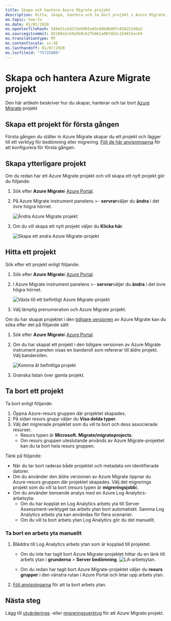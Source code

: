 ```yaml
---
title: Skapa och hantera Azure Migrate projekt
description: Hitta, skapa, hantera och ta bort projekt i Azure Migrate.
ms.topic: how-to
ms.date: 01/01/2020
ms.openlocfilehash: 548e51cbd215dd9b5e69c68b9bd8fc81625240a2
ms.sourcegitcommit: 02160a2c64a5b8cb2fb661a087db5c2b4815ec04
ms.translationtype: MT
ms.contentlocale: sv-SE
ms.lasthandoff: 01/07/2020
ms.locfileid: "75725889"
---
```

# <a name="create-and-manage-azure-migrate-projects"></a>Skapa och hantera Azure Migrate projekt

Den här artikeln beskriver hur du skapar, hanterar och tar bort [Azure Migrate](migrate-services-overview.md) projekt


## <a name="create-a-project-for-the-first-time"></a>Skapa ett projekt för första gången

Första gången du ställer in Azure Migrate skapar du ett projekt och lägger till ett verktyg för bedömning eller migrering. [Följ de här anvisningarna](how-to-add-tool-first-time.md) för att konfigurera för första gången.

## <a name="create-additional-projects"></a>Skapa ytterligare projekt

Om du redan har ett Azure Migrate projekt och vill skapa ett nytt projekt gör du följande:  

1. Sök efter **Azure Migrate**i [Azure Portal](https://portal.azure.com).
2. På Azure Migrate instrument panelens >- **servrar**väljer du **ändra** i det övre högra hörnet.

   ![Ändra Azure Migrate projekt](./media/create-manage-projects/switch-project.png)

3. Om du vill skapa ett nytt projekt väljer du **Klicka här**.

   ![Skapa ett andra Azure Migrate-projekt](./media/create-manage-projects/create-new-project.png)


## <a name="find-a-project"></a>Hitta ett projekt

Sök efter ett projekt enligt följande:

1. Sök efter **Azure Migrate**i [Azure Portal](https://portal.azure.com).
2. I Azure Migrate instrument panelens >- **servrar**väljer du **ändra** i det övre högra hörnet.

    ![Växla till ett befintligt Azure Migrate-projekt](./media/create-manage-projects/switch-project.png)

3. Välj lämplig prenumeration och Azure Migrate projekt.


Om du har skapat projektet i den [tidigare versionen](migrate-services-overview.md#azure-migrate-versions) av Azure Migrate kan du söka efter det på följande sätt:

1. Sök efter **Azure Migrate**i [Azure Portal](https://portal.azure.com).
2. Om du har skapat ett projekt i den tidigare versionen av Azure Migrate instrument panelen visas en banderoll som refererar till äldre projekt. Välj banderollen.

    ![Komma åt befintliga projekt](./media/create-manage-projects/access-existing-projects.png)

3. Granska listan över gamla projekt.


## <a name="delete-a-project"></a>Ta bort ett projekt

Ta bort enligt följande:

1. Öppna Azure-resurs gruppen där projektet skapades.
2. På sidan resurs grupp väljer du **Visa dolda typer**.
3. Välj det migrerade projektet som du vill ta bort och dess associerade resurser.
    - Resurs typen är **Microsoft. Migrate/migrateprojects**.
    - Om resurs gruppen uteslutande används av Azure Migrate-projektet kan du ta bort hela resurs gruppen.


Tänk på följande:

- När du tar bort raderas både projektet och metadata om identifierade datorer.
- Om du använder den äldre versionen av Azure Migrate öppnar du Azure-resurs gruppen där projektet skapades. Välj det migrerings projekt som du vill ta bort (resurs typen är **migreringsjobb**).
- Om du använder beroende analys med en Azure Log Analytics-arbetsyta:
    - Om du har kopplat en Log Analytics arbets yta till Server Assessment-verktyget tas arbets ytan bort automatiskt. Samma Log Analytics arbets yta kan användas för flera scenarier.
    - Om du vill ta bort arbets ytan Log Analytics gör du det manuellt.

### <a name="delete-a-workspace-manually"></a>Ta bort en arbets yta manuellt

1. Bläddra till Log Analytics arbets ytan som är kopplad till projektet.

    - Om du inte har tagit bort Azure Migrate-projektet hittar du en länk till arbets ytan i **grunderna** > **Server bedömning**.
       ![LA-arbetsytan](./media/create-manage-projects/loganalytics-workspace.png).
       
    - Om du redan har tagit bort Azure Migrate-projektet väljer du **resurs grupper** i den vänstra rutan i Azure Portal och letar upp arbets ytan.
       
2. [Följ anvisningarna](https://docs.microsoft.com/azure/azure-monitor/platform/delete-workspace) för att ta bort arbets ytan.

## <a name="next-steps"></a>Nästa steg

Lägg till [utvärderings](how-to-assess.md) -eller [migreringsverktyg](how-to-migrate.md) för att Azure Migrate projekt.
